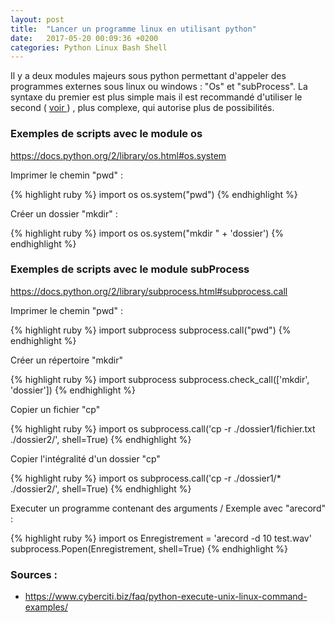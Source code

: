 ```yaml
---
layout: post
title:  "Lancer un programme linux en utilisant python"
date:   2017-05-20 00:09:36 +0200
categories: Python Linux Bash Shell 
---
```



Il y a deux modules majeurs sous python permettant d'appeler des programmes externes sous linux ou windows : "Os" et "subProcess". La syntaxe du premier est plus simple mais il est recommandé d'utiliser le second ( <a href="https://docs.python.org/2/library/subprocess.html#replacing-os-system" target ="_blanck"> voir </a> ) , plus complexe, qui autorise plus de possibilités.


<h3>Exemples de scripts avec le module os </h3>
<a href="https://docs.python.org/2/library/os.html#os.system" target="_blanck">https://docs.python.org/2/library/os.html#os.system</a>


<p> Imprimer le chemin "pwd" : </p>
{% highlight ruby %}
import os
os.system("pwd")
{% endhighlight %}
    
<p> Créer un dossier "mkdir" : </p>
{% highlight ruby %}
import os
os.system("mkdir " + 'dossier')
{% endhighlight %}

<h3>Exemples de scripts avec le module subProcess</h3>

<a href="https://docs.python.org/2/library/subprocess.html#subprocess.call" target="_blanck">https://docs.python.org/2/library/subprocess.html#subprocess.call</a>


<p> Imprimer le chemin "pwd" : </p>
{% highlight ruby %}
import subprocess
subprocess.call("pwd")
{% endhighlight %}
    
<p> Créer un répertoire "mkdir" </p>
{% highlight ruby %}
import subprocess
subprocess.check_call(['mkdir', 'dossier'])
{% endhighlight %}
    
<p> Copier un fichier "cp" </p>
{% highlight ruby %}
import os
subprocess.call('cp -r ./dossier1/fichier.txt ./dossier2/', shell=True)
{% endhighlight %}
    
<p> Copier l'intégralité d'un dossier "cp" </p>
{% highlight ruby %}
import os
subprocess.call('cp -r ./dossier1/* ./dossier2/', shell=True)
{% endhighlight %}


<p> Executer un programme contenant des arguments / Exemple avec  "arecord" :  </p>
{% highlight ruby %}
import os
Enregistrement = 'arecord -d 10 test.wav'
subprocess.Popen(Enregistrement, shell=True)
{% endhighlight %}
    
<h3>Sources :</h3>

<ul>
    <li>
    <a href="https://www.cyberciti.biz/faq/python-execute-unix-linux-command-examples/" target="_blanck">https://www.cyberciti.biz/faq/python-execute-unix-linux-command-examples/</a>
    </li>
</ul>


